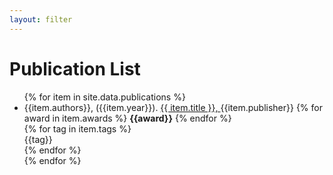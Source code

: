 ```yaml
---
layout: filter
---
```

<!-- <link href="https://cdn.jsdelivr.net/npm/bootstrap@5.3.0-alpha1/dist/css/bootstrap.min.css" rel="stylesheet" integrity="sha384-GLhlTQ8iRABdZLl6O3oVMWSktQOp6b7In1Zl3/Jr59b6EGGoI1aFkw7cmDA6j6gD" crossorigin="anonymous">     -->
  
# Publication List


<div id="publications">
    <ul>
    {% for item in site.data.publications %}
    <li>
        {{item.authors}},
        ({{item.year}}).
        <a href="{{ item.link }}">
        {{ item.title }},
        </a>
        {{item.publisher}}
        {% for award in item.awards %}
          <b>{{award}}</b>
        {% endfor %}
        <br />
        {% for tag in item.tags %}
            <div class="chip btn"> {{tag}} </div>
        {% endfor %}
        </li>
    {% endfor %}
    </ul>
</div>


<script>
    function filterByTags() {
        var selected, ul, li, i;
        selected = Array.from(document.querySelector('.tag-filter').querySelectorAll('.btn.active')).map(el => el.innerText.trim());

        ul = document.getElementById("publications");
        li = ul.getElementsByTagName('li');

        // Loop through all list items, and hide those who don't match the search query
        for (i = 0; i < li.length; i++) {
            tags = Array.from(li[i].querySelectorAll(".btn")).map(el => el.innerText.trim());
            let needShow = true;
            if (selected.length > 0) {
                needShow = selected.every(val => tags.includes(val));
            }
            
            if (needShow) {
                li[i].style.display = "";
            } else {
                li[i].style.display = "none";
            }
        }
    }
</script> 

<script src="https://cdn.jsdelivr.net/npm/bootstrap@5.3.0-alpha1/dist/js/bootstrap.bundle.min.js" integrity="sha384-w76AqPfDkMBDXo30jS1Sgez6pr3x5MlQ1ZAGC+nuZB+EYdgRZgiwxhTBTkF7CXvN" crossorigin="anonymous"></script>    
